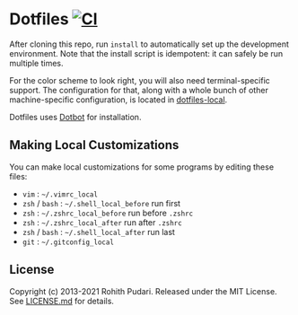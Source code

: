 # Dotfiles [![CI](https://github.com/rohithpudari/dotfiles/actions/workflows/build.yml/badge.svg)](https://github.com/rohithpudari/dotfiles/actions/workflows/build.yml)

After cloning this repo, run `install` to automatically set up the development
environment. Note that the install script is idempotent: it can safely be run
multiple times.

For the color scheme to look right, you will also need terminal-specific
support. The configuration for that, along with a whole bunch of other
machine-specific configuration, is located in [dotfiles-local][dotfiles-local].

Dotfiles uses [Dotbot][dotbot] for installation.

Making Local Customizations
---------------------------

You can make local customizations for some programs by editing these files:

* `vim` : `~/.vimrc_local`
* `zsh` / `bash` : `~/.shell_local_before` run first
* `zsh` : `~/.zshrc_local_before` run before `.zshrc`
* `zsh` : `~/.zshrc_local_after` run after `.zshrc`
* `zsh` / `bash` : `~/.shell_local_after` run last
* `git` : `~/.gitconfig_local`

License
-------

Copyright (c) 2013-2021 Rohith Pudari. Released under the MIT License. See
[LICENSE.md][license] for details.

[dotfiles-local]: https://github.com/rohithpudari/dotfiles-local
[dotbot]: https://github.com/anishathalye/dotbot
[license]: LICENSE.md
